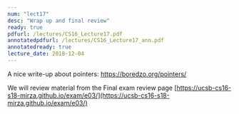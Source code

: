 ```yaml
---
num: "lect17"
desc: "Wrap up and final review"
ready: true
pdfurl: /lectures/CS16_Lecture17.pdf
annotatedpdfurl: /lectures/CS16_Lecture17_ann.pdf
annotatedready: true
lecture_date: 2018-12-04
---
```


A nice write-up about pointers: <https://boredzo.org/pointers/>

We will review material from the Final exam review page
[https://ucsb-cs16-s18-mirza.github.io/exam/e03/](https://ucsb-cs16-s18-mirza.github.io/exam/e03/)
